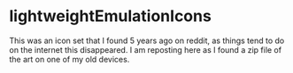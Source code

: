 # lightweightEmulationIcons
This was an icon set that I found 5 years ago on reddit, as things tend to do on the internet this disappeared.  I am reposting here as I found a zip file of the art on one of my old devices.
